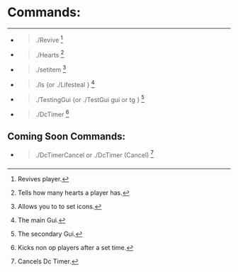 # Commands: #
- - - -
* >./Revive [^1]
* >./Hearts <player> [^2]
* >./setitem <item> [^3]
* >./ls {or ./Lifesteal } [^4]
* >./TestingGui {or ./TestGui gui or tg } [^5]
* >./DcTimer <time> [^6]
## Coming Soon Commands: ##
* >./DcTimerCancel or ./DcTimer (Cancel) [^7]
###

[^1]: Revives player.
[^2]: Tells how many hearts a player has.
[^3]: Allows you to to set icons.
[^4]: The main Gui.
[^5]: The secondary Gui.
[^6]: Kicks non op players after a set time.
[^7]: Cancels Dc Timer.
